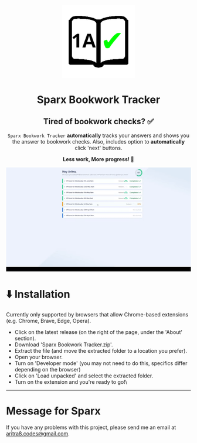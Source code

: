 <div align="center">
  <img src="readme_files/logo.png" alt="Sparx Bookwork Tracker logo" width="200">

  # Sparx Bookwork Tracker

  ## Tired of bookwork checks? ✅

  `Sparx Bookwork Tracker` **automatically** tracks your answers and shows you the answer to bookwork checks. Also, includes option to **automatically** click 'next' buttons.

  **Less work, More progress! 💪**

  ![A gif of the extension running](readme_files/running.gif)
</div>

# ⬇️ Installation
Currently only supported by browsers that allow Chrome-based extensions (e.g. Chrome, Brave, Edge, Opera).

- Click on the latest release (on the right of the page, under the 'About' section).
- Download 'Sparx Bookwork Tracker.zip'.
- Extract the file (and move the extracted folder to a location you prefer).
- Open your browser.
- Turn on 'Developer mode' (you may not need to do this, specifics differ depending on the browser)
- Click on 'Load unpacked' and select the extracted folder.
- Turn on the extension and you're ready to go!\

---

# Message for Sparx

If you have any problems with this project, please send me an email at aritra8.codes@gmail.com.